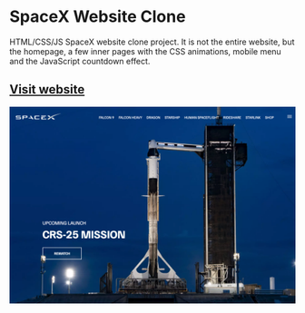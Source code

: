 # SpaceX Website Clone

HTML/CSS/JS SpaceX website clone project. It is not the entire website, but the homepage, a few inner pages with the CSS animations, mobile menu and the JavaScript countdown effect.

## [Visit website](https://spacex-clone-neskovic.netlify.app/)

![SpaceX Website](img/screen.jpg)
